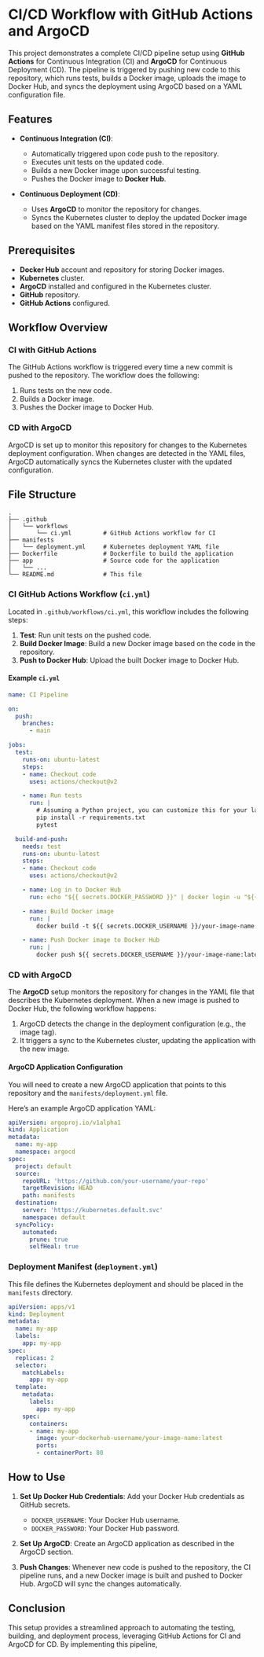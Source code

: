 
# CI/CD Workflow with GitHub Actions and ArgoCD

This project demonstrates a complete CI/CD pipeline setup using **GitHub Actions** for Continuous Integration (CI) and **ArgoCD** for Continuous Deployment (CD). The pipeline is triggered by pushing new code to this repository, which runs tests, builds a Docker image, uploads the image to Docker Hub, and syncs the deployment using ArgoCD based on a YAML configuration file.

## Features

- **Continuous Integration (CI)**: 
  - Automatically triggered upon code push to the repository.
  - Executes unit tests on the updated code.
  - Builds a new Docker image upon successful testing.
  - Pushes the Docker image to **Docker Hub**.

- **Continuous Deployment (CD)**: 
  - Uses **ArgoCD** to monitor the repository for changes.
  - Syncs the Kubernetes cluster to deploy the updated Docker image based on the YAML manifest files stored in the repository.

## Prerequisites

- **Docker Hub** account and repository for storing Docker images.
- **Kubernetes** cluster.
- **ArgoCD** installed and configured in the Kubernetes cluster.
- **GitHub** repository.
- **GitHub Actions** configured.

## Workflow Overview

### CI with GitHub Actions

The GitHub Actions workflow is triggered every time a new commit is pushed to the repository. The workflow does the following:

1. Runs tests on the new code.
2. Builds a Docker image.
3. Pushes the Docker image to Docker Hub.

### CD with ArgoCD

ArgoCD is set up to monitor this repository for changes to the Kubernetes deployment configuration. When changes are detected in the YAML files, ArgoCD automatically syncs the Kubernetes cluster with the updated configuration.

## File Structure

```
.
├── .github
│   └── workflows
│       └── ci.yml         # GitHub Actions workflow for CI
├── manifests
│   └── deployment.yml     # Kubernetes deployment YAML file
├── Dockerfile             # Dockerfile to build the application
├── app                    # Source code for the application
│   └── ...
└── README.md              # This file
```

### CI GitHub Actions Workflow (`ci.yml`)

Located in `.github/workflows/ci.yml`, this workflow includes the following steps:

1. **Test**: Run unit tests on the pushed code.
2. **Build Docker Image**: Build a new Docker image based on the code in the repository.
3. **Push to Docker Hub**: Upload the built Docker image to Docker Hub.

#### Example `ci.yml`

```yaml
name: CI Pipeline

on:
  push:
    branches:
      - main

jobs:
  test:
    runs-on: ubuntu-latest
    steps:
    - name: Checkout code
      uses: actions/checkout@v2

    - name: Run tests
      run: |
        # Assuming a Python project, you can customize this for your language
        pip install -r requirements.txt
        pytest

  build-and-push:
    needs: test
    runs-on: ubuntu-latest
    steps:
    - name: Checkout code
      uses: actions/checkout@v2

    - name: Log in to Docker Hub
      run: echo "${{ secrets.DOCKER_PASSWORD }}" | docker login -u "${{ secrets.DOCKER_USERNAME }}" --password-stdin

    - name: Build Docker image
      run: |
        docker build -t ${{ secrets.DOCKER_USERNAME }}/your-image-name:latest .

    - name: Push Docker image to Docker Hub
      run: |
        docker push ${{ secrets.DOCKER_USERNAME }}/your-image-name:latest
```

### CD with ArgoCD

The **ArgoCD** setup monitors the repository for changes in the YAML file that describes the Kubernetes deployment. When a new image is pushed to Docker Hub, the following workflow happens:

1. ArgoCD detects the change in the deployment configuration (e.g., the image tag).
2. It triggers a sync to the Kubernetes cluster, updating the application with the new image.

#### ArgoCD Application Configuration

You will need to create a new ArgoCD application that points to this repository and the `manifests/deployment.yml` file.

Here’s an example ArgoCD application YAML:

```yaml
apiVersion: argoproj.io/v1alpha1
kind: Application
metadata:
  name: my-app
  namespace: argocd
spec:
  project: default
  source:
    repoURL: 'https://github.com/your-username/your-repo'
    targetRevision: HEAD
    path: manifests
  destination:
    server: 'https://kubernetes.default.svc'
    namespace: default
  syncPolicy:
    automated:
      prune: true
      selfHeal: true
```

### Deployment Manifest (`deployment.yml`)

This file defines the Kubernetes deployment and should be placed in the `manifests` directory.

```yaml
apiVersion: apps/v1
kind: Deployment
metadata:
  name: my-app
  labels:
    app: my-app
spec:
  replicas: 2
  selector:
    matchLabels:
      app: my-app
  template:
    metadata:
      labels:
        app: my-app
    spec:
      containers:
      - name: my-app
        image: your-dockerhub-username/your-image-name:latest
        ports:
        - containerPort: 80
```

## How to Use

1. **Set Up Docker Hub Credentials**: Add your Docker Hub credentials as GitHub secrets.
   - `DOCKER_USERNAME`: Your Docker Hub username.
   - `DOCKER_PASSWORD`: Your Docker Hub password.

2. **Set Up ArgoCD**: Create an ArgoCD application as described in the ArgoCD section.

3. **Push Changes**: Whenever new code is pushed to the repository, the CI pipeline runs, and a new Docker image is built and pushed to Docker Hub. ArgoCD will sync the changes automatically.

## Conclusion

This setup provides a streamlined approach to automating the testing, building, and deployment process, leveraging GitHub Actions for CI and ArgoCD for CD. By implementing this pipeline,
